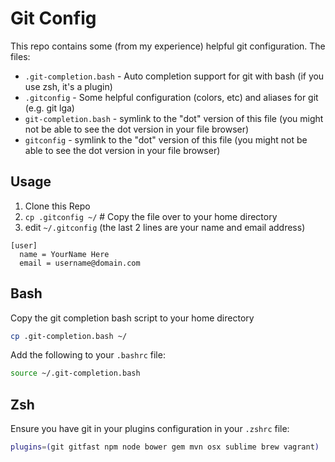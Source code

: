 # Git Config
This repo contains some (from my experience) helpful git configuration.  The files:

* ``.git-completion.bash`` - Auto completion support for git with bash (if you use zsh, it's a plugin)
* ``.gitconfig`` - Some helpful configuration (colors, etc) and aliases for git (e.g. git lga)
* ``git-completion.bash`` - symlink to the "dot" version of this file (you might not be able to see the dot version in your file browser)
* ``gitconfig`` - symlink to the "dot" version of this file (you might not be able to see the dot version in your file browser)

## Usage
1. Clone this Repo
2. ```cp .gitconfig ~/```  # Copy the file over to your home directory
3. edit ``~/.gitconfig`` (the last 2 lines are your name and email address)

```
[user]
  name = YourName Here
  email = username@domain.com
```

## Bash
Copy the git completion bash script to your home directory
```bash
cp .git-completion.bash ~/
```

Add the following to your ``.bashrc`` file:
```bash
source ~/.git-completion.bash
```

## Zsh
Ensure you have git in your plugins configuration in your ``.zshrc`` file:
```zsh
plugins=(git gitfast npm node bower gem mvn osx sublime brew vagrant)
```
